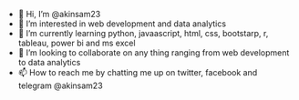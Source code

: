 - 👋 Hi, I’m @akinsam23
- 👀 I’m interested in web development and data analytics 
- 🌱 I’m currently learning python, javaascript, html, css, bootstarp, r, tableau, power bi and ms excel
- 💞️ I’m looking to collaborate on any thing ranging from web development to data analytics
- 📫 How to reach me by chatting me up on twitter, facebook and telegram @akinsam23

<!---
akinsam23/akinsam23 is a ✨ special ✨ repository because its `README.md` (this file) appears on your GitHub profile.
You can click the Preview link to take a look at your changes.
--->
